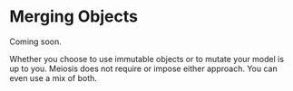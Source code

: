 # Merging Objects

Coming soon.

Whether you choose to use immutable objects or to mutate your model is up to you. Meiosis does not require or impose either approach. You can even use a mix of both.
